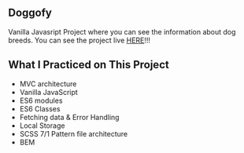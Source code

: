 ## Doggofy

Vanilla Javasript Project where you can see the information about dog breeds. You can see the project live [HERE](https://choosealicense.com/licenses/mit/)!!!

## What I Practiced on This Project

- MVC architecture
- Vanilla JavaScript
- ES6 modules
- ES6 Classes
- Fetching data & Error Handling
- Local Storage
- SCSS 7/1 Pattern file architecture
- BEM

